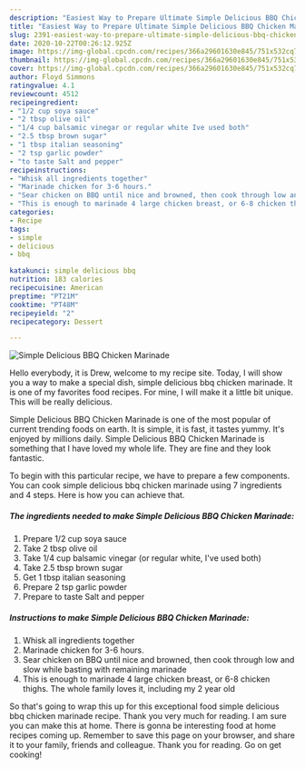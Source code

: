 ```yaml
---
description: "Easiest Way to Prepare Ultimate Simple Delicious BBQ Chicken Marinade"
title: "Easiest Way to Prepare Ultimate Simple Delicious BBQ Chicken Marinade"
slug: 2391-easiest-way-to-prepare-ultimate-simple-delicious-bbq-chicken-marinade
date: 2020-10-22T00:26:12.925Z
image: https://img-global.cpcdn.com/recipes/366a29601630e845/751x532cq70/simple-delicious-bbq-chicken-marinade-recipe-main-photo.jpg
thumbnail: https://img-global.cpcdn.com/recipes/366a29601630e845/751x532cq70/simple-delicious-bbq-chicken-marinade-recipe-main-photo.jpg
cover: https://img-global.cpcdn.com/recipes/366a29601630e845/751x532cq70/simple-delicious-bbq-chicken-marinade-recipe-main-photo.jpg
author: Floyd Simmons
ratingvalue: 4.1
reviewcount: 4512
recipeingredient:
- "1/2 cup soya sauce"
- "2 tbsp olive oil"
- "1/4 cup balsamic vinegar or regular white Ive used both"
- "2.5 tbsp brown sugar"
- "1 tbsp italian seasoning"
- "2 tsp garlic powder"
- "to taste Salt and pepper"
recipeinstructions:
- "Whisk all ingredients together"
- "Marinade chicken for 3-6 hours."
- "Sear chicken on BBQ until nice and browned, then cook through low and slow while basting with remaining marinade"
- "This is enough to marinade 4 large chicken breast, or 6-8 chicken thighs. The whole family loves it, including my 2 year old"
categories:
- Recipe
tags:
- simple
- delicious
- bbq

katakunci: simple delicious bbq 
nutrition: 183 calories
recipecuisine: American
preptime: "PT21M"
cooktime: "PT48M"
recipeyield: "2"
recipecategory: Dessert

---
```



![Simple Delicious BBQ Chicken Marinade](https://img-global.cpcdn.com/recipes/366a29601630e845/751x532cq70/simple-delicious-bbq-chicken-marinade-recipe-main-photo.jpg)

Hello everybody, it is Drew, welcome to my recipe site. Today, I will show you a way to make a special dish, simple delicious bbq chicken marinade. It is one of my favorites food recipes. For mine, I will make it a little bit unique. This will be really delicious.

Simple Delicious BBQ Chicken Marinade is one of the most popular of current trending foods on earth. It is simple, it is fast, it tastes yummy. It's enjoyed by millions daily. Simple Delicious BBQ Chicken Marinade is something that I have loved my whole life. They are fine and they look fantastic.




To begin with this particular recipe, we have to prepare a few components. You can cook simple delicious bbq chicken marinade using 7 ingredients and 4 steps. Here is how you can achieve that.

<!--inarticleads1-->

##### The ingredients needed to make Simple Delicious BBQ Chicken Marinade:

1. Prepare 1/2 cup soya sauce
1. Take 2 tbsp olive oil
1. Take 1/4 cup balsamic vinegar (or regular white, I&#39;ve used both)
1. Take 2.5 tbsp brown sugar
1. Get 1 tbsp italian seasoning
1. Prepare 2 tsp garlic powder
1. Prepare to taste Salt and pepper




<!--inarticleads2-->

##### Instructions to make Simple Delicious BBQ Chicken Marinade:

1. Whisk all ingredients together
1. Marinade chicken for 3-6 hours.
1. Sear chicken on BBQ until nice and browned, then cook through low and slow while basting with remaining marinade
1. This is enough to marinade 4 large chicken breast, or 6-8 chicken thighs. The whole family loves it, including my 2 year old




So that's going to wrap this up for this exceptional food simple delicious bbq chicken marinade recipe. Thank you very much for reading. I am sure you can make this at home. There is gonna be interesting food at home recipes coming up. Remember to save this page on your browser, and share it to your family, friends and colleague. Thank you for reading. Go on get cooking!
